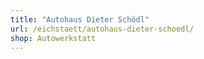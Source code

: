 ```yaml
---
title: "Autohaus Dieter Schödl"
url: /eichstaett/autohaus-dieter-schoedl/
shop: Autowerkstatt
---
```

